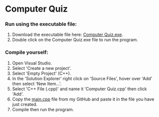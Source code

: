 # Computer Quiz

### Run using the executable file:
1. Download the executable file here: [Computer Quiz.exe](Computer%20Quiz.exe).
2. Double click on the Computer Quiz.exe file to run the program.

### Compile yourself:
1. Open Visual Studio.
2. Select 'Create a new project'.
3. Select 'Empty Project' (C++).
4. In the 'Solution Explorer' right click on 'Source Files', hover over 'Add' then select 'New Item...'.
5. Select 'C++ File (.cpp)' and name it 'Computer Quiz.cpp' then click 'Add'.
6. Copy the [main.cpp](main.cpp) file from my GitHub and paste it in the file you have just created.
7. Compile then run the program.
